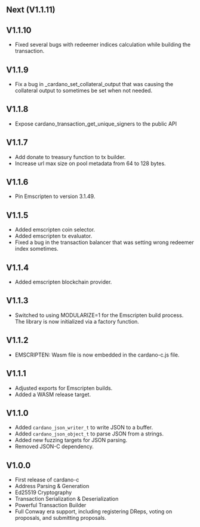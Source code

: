 Next (V1.1.11)
---------------------

V1.1.10
---------------------

- Fixed several bugs with redeemer indices calculation while building the transaction.

V1.1.9
---------------------

- Fix a bug in _cardano_set_collateral_output that was causing the collateral output to sometimes be set when not needed.

V1.1.8
---------------------

- Expose cardano_transaction_get_unique_signers to the public API

V1.1.7
---------------------

- Add donate to treasury function to tx builder.
- Increase url max size on pool metadata from 64 to 128 bytes.

V1.1.6
---------------------

- Pin Emscripten to version 3.1.49.

V1.1.5
---------------------

- Added emscripten coin selector.
- Added emscripten tx evaluator.
- Fixed a bug in the transaction balancer that was setting wrong redeemer index sometimes.

V1.1.4
---------------------
- Added emscripten blockchain provider.

V1.1.3
---------------------
- Switched to using MODULARIZE=1 for the Emscripten build process. The library is now initialized via a factory function.

V1.1.2
---------------------
- EMSCRIPTEN: Wasm file is now embedded in the cardano-c.js file.

V1.1.1
---------------------
- Adjusted exports for Emscripten builds.
- Added a WASM release target.

V1.1.0
---------------------
- Added `cardano_json_writer_t` to write JSON to a buffer.
- Added `cardano_json_object_t` to parse JSON from a strings.
- Added new fuzzing targets for JSON parsing.
- Removed JSON-C dependency.

V1.0.0
---------------------
- First release of cardano-c
- Address Parsing & Generation
- Ed25519 Cryptography
- Transaction Serialization & Deserialization
- Powerful Transaction Builder
- Full Conway era support, including registering DReps, voting on proposals, and submitting proposals.